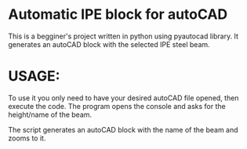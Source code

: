 # Automatic IPE block for autoCAD
This is a begginer's project written in python using pyautocad library. It generates an autoCAD block with the selected IPE steel beam.

# USAGE:
To use it you only need to have your desired autoCAD file opened, then execute the code. The program opens the console and asks for the height/name of the beam.

The script generates an autoCAD block with the name of the beam and zooms to it.
